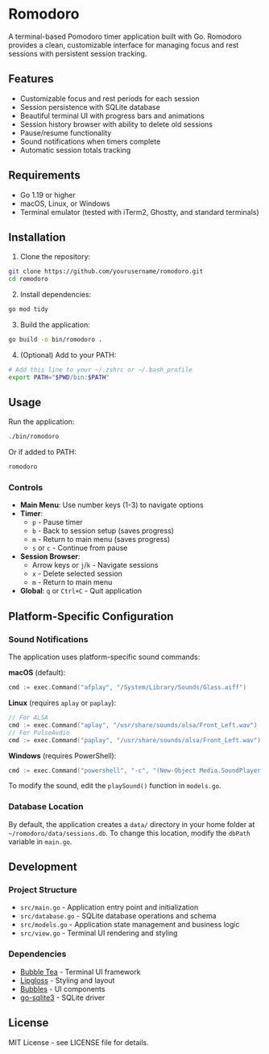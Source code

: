 # Romodoro

A terminal-based Pomodoro timer application built with Go. Romodoro provides a clean, customizable interface for managing focus and rest sessions with persistent session tracking.

## Features

- Customizable focus and rest periods for each session
- Session persistence with SQLite database
- Beautiful terminal UI with progress bars and animations
- Session history browser with ability to delete old sessions
- Pause/resume functionality
- Sound notifications when timers complete
- Automatic session totals tracking

## Requirements

- Go 1.19 or higher
- macOS, Linux, or Windows
- Terminal emulator (tested with iTerm2, Ghostty, and standard terminals)

## Installation

1. Clone the repository:
```bash
git clone https://github.com/yourusername/romodoro.git
cd romodoro
```

2. Install dependencies:
```bash
go mod tidy
```

3. Build the application:
```bash
go build -o bin/romodoro .
```

4. (Optional) Add to your PATH:
```bash
# Add this line to your ~/.zshrc or ~/.bash_profile
export PATH="$PWD/bin:$PATH"
```

## Usage

Run the application:
```bash
./bin/romodoro
```

Or if added to PATH:
```bash
romodoro
```

### Controls

- **Main Menu**: Use number keys (1-3) to navigate options
- **Timer**:
  - `p` - Pause timer
  - `b` - Back to session setup (saves progress)
  - `m` - Return to main menu (saves progress)
  - `s` or `c` - Continue from pause
- **Session Browser**:
  - Arrow keys or `j`/`k` - Navigate sessions
  - `x` - Delete selected session
  - `m` - Return to main menu
- **Global**: `q` or `Ctrl+C` - Quit application

## Platform-Specific Configuration

### Sound Notifications

The application uses platform-specific sound commands:

**macOS** (default):
```go
cmd := exec.Command("afplay", "/System/Library/Sounds/Glass.aiff")
```

**Linux** (requires `aplay` or `paplay`):
```go
// For ALSA
cmd := exec.Command("aplay", "/usr/share/sounds/alsa/Front_Left.wav")
// For PulseAudio
cmd := exec.Command("paplay", "/usr/share/sounds/alsa/Front_Left.wav")
```

**Windows** (requires PowerShell):
```go
cmd := exec.Command("powershell", "-c", "(New-Object Media.SoundPlayer 'C:\\Windows\\Media\\notify.wav').PlaySync();")
```

To modify the sound, edit the `playSound()` function in `models.go`.

### Database Location

By default, the application creates a `data/` directory in your home folder at `~/romodoro/data/sessions.db`. To change this location, modify the `dbPath` variable in `main.go`.

## Development

### Project Structure

- `src/main.go` - Application entry point and initialization
- `src/database.go` - SQLite database operations and schema
- `src/models.go` - Application state management and business logic
- `src/view.go` - Terminal UI rendering and styling

### Dependencies

- [Bubble Tea](https://github.com/charmbracelet/bubbletea) - Terminal UI framework
- [Lipgloss](https://github.com/charmbracelet/lipgloss) - Styling and layout
- [Bubbles](https://github.com/charmbracelet/bubbles) - UI components
- [go-sqlite3](https://github.com/mattn/go-sqlite3) - SQLite driver

## License

MIT License - see LICENSE file for details.
